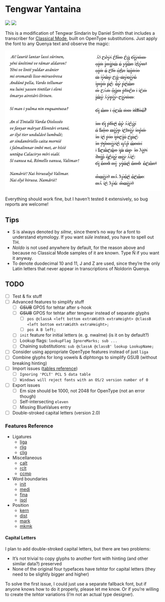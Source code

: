 # Tengwar Yantaina

[![](https://img.shields.io/badge/Download-Version_1.0-brightgreen.svg)](https://github.com/natewind/tengwar-yantaina/raw/master/yantaina.otf)
[![](https://img.shields.io/badge/Donate-Buy_me_a_coffee-yellow.svg)](https://www.buymeacoffee.com/natewind)

This is a modification of Tengwar Sindarin by Daniel Smith that includes a transcriber for [Classical Mode](https://at.boktypografen.se/teng_quenya.htm), built on OpenType substitutions. Just apply the font to any Quenya text and observe the magic:

![](example.png)

Everything should work fine, but I haven’t tested it extensively, so bug reports are welcome!

## Tips

* S is always denoted by *silme*, since there’s no way for a font to understand etymology. If you want *súle* instead, you have to spell out TH.
* *Noldo* is not used anywhere by default, for the reason above and because no Classical Mode samples of it are known. Type Ñ if you want it anyway.
* To denote duodecimal 10 and 11, J and Z are used, since they’re the only Latin letters that never appear in transcriptions of Noldorin Quenya.

## TODO

* [ ] Test & fix stuff
* [ ] Advanced features to simplify stuff
	* [ ] ~~GSUB~~ GPOS for tehtar after s-hook
	* [ ] ~~GSUB~~ GPOS for tehtar after tengwar instead of separate glyphs
		* [ ] `pos @classA <left bottom extraWidth extraHeight> @classB <left bottom extraWidth extraHeight>;`
		* [ ] `pos A B left;`
	* [ ] `init` feature for initial letters (e. g. nwalme) (is it on by default?)
	* [ ] Lookup flags: `lookupFlag IgnoreMarks; sub ...`
	* [ ] Chaining substitutions: `sub @classA @classB' lookup LookupName;`
* [ ] Consider using appropriate OpenType features instead of just `liga`
* [ ] Combine glyphs for long vowels & diphtongs to simplify GSUB (without breaking hinting)
* [ ] Import issues ([tables reference](https://simoncozens.github.io/fonts-and-layout/opentype.html))
	* [ ] `Ignoring 'PCLT' PCL 5 data table`
	* [ ] `Windows will reject fonts with an OS/2 version number of 0`
* [ ] Export issues
	* [ ] Em size should be 1000, not 2048 for OpenType (not an error though)
	* [ ] Self-intersecting `eleven`
	* [ ] Missing BlueValues entry
* [ ] Double-stroked capital letters (version 2.0)

### Features Reference

* Ligatures
	* [liga](https://learn.microsoft.com/en-us/typography/opentype/spec/features_ko#liga)
	* [rlig](https://learn.microsoft.com/en-us/typography/opentype/spec/features_pt#rlig)
	* [clig](https://learn.microsoft.com/en-us/typography/opentype/spec/features_ae#clig)
* Miscellaneous
	* [calt](https://learn.microsoft.com/en-us/typography/opentype/spec/features_ae#calt)
	* [rclt](https://learn.microsoft.com/en-us/typography/opentype/spec/features_pt#rclt)
	* [ccmp](https://learn.microsoft.com/en-us/typography/opentype/spec/features_ae#ccmp)
* Word boundaries
	* [init](https://learn.microsoft.com/en-us/typography/opentype/spec/features_fj#init)
	* [medi](https://learn.microsoft.com/en-us/typography/opentype/spec/features_ko#medi)
	* [fina](https://learn.microsoft.com/en-us/typography/opentype/spec/features_fj#fina)
	* [isol](https://learn.microsoft.com/en-us/typography/opentype/spec/features_fj#isol)
* Position
	* [kern](https://learn.microsoft.com/en-us/typography/opentype/spec/features_ko#kern)
	* [dist](https://learn.microsoft.com/en-us/typography/opentype/spec/features_ae#dist)
	* [mark](https://learn.microsoft.com/en-us/typography/opentype/spec/features_ko#mark)
	* [mkmk](https://learn.microsoft.com/en-us/typography/opentype/spec/features_ko#mkmk)

#### Capital Letters

I plan to add double-stroked capital letters, but there are two problems:

* It’s not trivial to copy glyphs to another font with hinting (and other similar data?) preserved
* None of the original four typefaces have *tehtar* for capital letters (they need to be slightly bigger and higher)

To solve the first issue, I could just use a separate fallback font, but if anyone knows how to do it properly, please let me know. Or if you’re willing to create the *tehtar* variations (I’m not an actual type designer).
